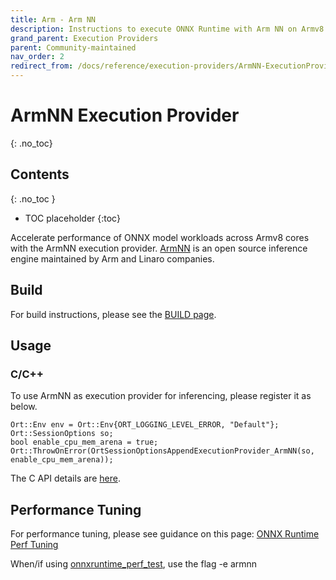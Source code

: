 ```yaml
---
title: Arm - Arm NN
description: Instructions to execute ONNX Runtime with Arm NN on Armv8 cores
grand_parent: Execution Providers
parent: Community-maintained
nav_order: 2
redirect_from: /docs/reference/execution-providers/ArmNN-ExecutionProvider
---
```


# ArmNN Execution Provider
{: .no_toc}

## Contents
{: .no_toc }

* TOC placeholder
{:toc}

Accelerate performance of ONNX model workloads across Armv8 cores with the ArmNN execution provider. [ArmNN](https://github.com/ARM-software/armnn) is an open source inference engine maintained by Arm and Linaro companies. 

## Build
For build instructions, please see the [BUILD page](../../build/eps.md#ArmNN).

## Usage
### C/C++
To use ArmNN as execution provider for inferencing, please register it as below.
```
Ort::Env env = Ort::Env{ORT_LOGGING_LEVEL_ERROR, "Default"};
Ort::SessionOptions so;
bool enable_cpu_mem_arena = true;
Ort::ThrowOnError(OrtSessionOptionsAppendExecutionProvider_ArmNN(so, enable_cpu_mem_arena));
```
The C API details are [here](../../get-started/with-c.md).

## Performance Tuning
For performance tuning, please see guidance on this page: [ONNX Runtime Perf Tuning](../../performance/tune-performance.md)

When/if using [onnxruntime_perf_test](https://github.com/microsoft/onnxruntime/tree/master/onnxruntime/test/perftest), use the flag -e armnn
